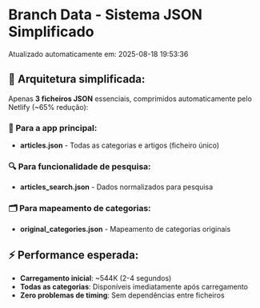# Branch Data - Sistema JSON Simplificado
Atualizado automaticamente em: 2025-08-18 19:53:36

## 🎯 Arquitetura simplificada:
Apenas **3 ficheiros JSON** essenciais, comprimidos automaticamente pelo Netlify (~65% redução):

### 📱 Para a app principal:
- **articles.json** - Todas as categorias e artigos (ficheiro único)

### 🔍 Para funcionalidade de pesquisa:
- **articles_search.json** - Dados normalizados para pesquisa

### 🗂️ Para mapeamento de categorias:
- **original_categories.json** - Mapeamento de categorias originais

## ⚡ Performance esperada:
- **Carregamento inicial**: ~544K (2-4 segundos)
- **Todas as categorias**: Disponíveis imediatamente após carregamento
- **Zero problemas de timing**: Sem dependências entre ficheiros

